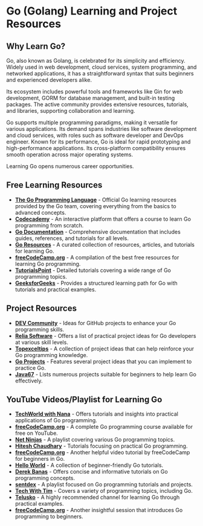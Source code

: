 # Go (Golang) Learning and Project Resources

## Why Learn Go?

Go, also known as Golang, is celebrated for its simplicity and efficiency. Widely used in web development, cloud services, system programming, and networked applications, it has a straightforward syntax that suits beginners and experienced developers alike.

Its ecosystem includes powerful tools and frameworks like Gin for web development, GORM for database management, and built-in testing packages. The active community provides extensive resources, tutorials, and libraries, supporting collaboration and learning.

Go supports multiple programming paradigms, making it versatile for various applications. Its demand spans industries like software development and cloud services, with roles such as software developer and DevOps engineer. Known for its performance, Go is ideal for rapid prototyping and high-performance applications. Its cross-platform compatibility ensures smooth operation across major operating systems.

Learning Go opens numerous career opportunities.

## Free Learning Resources
- **[The Go Programming Language](https://go.dev/learn/)** - Official Go learning resources provided by the Go team, covering everything from the basics to advanced concepts.
- **[Codecademy](https://www.codecademy.com/learn/learn-go)** - An interactive platform that offers a course to learn Go programming from scratch.
- **[Go Documentation](https://go.dev/doc/)** - Comprehensive documentation that includes guides, references, and tutorials for all levels.
- **[Go Resources](https://www.golang-book.com/)** - A curated collection of resources, articles, and tutorials for learning Go.
- **[freeCodeCamp.org](https://www.freecodecamp.org/news/best-resources-to-learn-golang-for-free/)** - A compilation of the best free resources for learning Go programming.
- **[TutorialsPoint](https://www.tutorialspoint.com/go/index.htm)** - Detailed tutorials covering a wide range of Go programming topics.
- **[GeeksforGeeks](https://www.geeksforgeeks.org/golang-tutorial-learn-go-programming-language/)** - Provides a structured learning path for Go with tutorials and practical examples.

## Project Resources
- **[DEV Community](https://dev.to/ankit01oss/7-github-projects-to-make-you-a-better-go-developer-2nmh)** - Ideas for GitHub projects to enhance your Go programming skills.
- **[Relia Software](https://reliasoftware.com/blog/golang-project-ideas)** - Offers a list of practical project ideas for Go developers at various skill levels.
- **[Topexceltips](https://topexceltips.com/golang-project-ideas/)** - A collection of project ideas that can help reinforce your Go programming knowledge.
- **[Go Projects](https://golang.withcodeexample.com/blog/golang-project-ideas/)** - Features several project ideas that you can implement to practice Go.
- **[Java67](https://www.java67.com/2022/12/projects-you-can-build-to-learn-golang.html)** - Lists numerous projects suitable for beginners to help learn Go effectively.

## YouTube Videos/Playlist for Learning Go
- **[TechWorld with Nana](https://youtu.be/yyUHQIec83I?si=v8OW7CqhKOXk0aw5)** - Offers tutorials and insights into practical applications of Go programming.
- **[freeCodeCamp.org](https://youtu.be/un6ZyFkqFKo?si=oQbLCDYDZ6YwNt8f)** - A complete Go programming course available for free on YouTube.
- **[Net Ninjas](https://youtube.com/playlist?list=PL4cUxeGkcC9gC88BEo9czgyS72A3doDeM&si=KvS9ABgYzjywFupF)** - A playlist covering various Go programming topics.
- **[Hitesh Chaudhary](https://youtube.com/playlist?list=PLRAV69dS1uWQGDQoBYMZWKjzuhCaOnBpa&si=R9fcyMA0wGb2NJt_)** - Tutorials focusing on practical Go programming.
- **[freeCodeCamp.org](https://youtu.be/jFfo23yIWac?si=bkU6xY-26Kq7kxep)** - Another helpful video tutorial by freeCodeCamp for beginners in Go.
- **[Hello World](https://youtube.com/playlist?list=PLzjZaW71kMwSEVpdbHPr0nPo5zdzbDulm&si=aSG-eR5qYNaezy_E)** - A collection of beginner-friendly Go tutorials.
- **[Derek Banas](https://youtu.be/YzLrWHZa-Kc?si=s9pN092RanHJ-OcU)** - Offers concise and informative tutorials on Go programming concepts.
- **[sentdex](https://youtube.com/playlist?list=PLQVvvaa0QuDeF3hP0wQoSxpkqgRcgxMqX&si=QgTwXV_NvheWE48P)** - A playlist focused on Go programming tutorials and projects.
- **[Tech With Tim](https://youtube.com/playlist?list=PLzMcBGfZo4-mtY_SE3HuzQJzuj4VlUG0q&si=kXBK2omh9Slzqtm3)** - Covers a variety of programming topics, including Go.
- **[Telusko](https://youtube.com/playlist?list=PLsyeobzWxl7pJ9Gy1iHRKjUTE5xPhJ18b&si=awzIQeS6vDr4Yn0F)** - A highly recommended channel for learning Go through practical examples.
- **[freeCodeCamp.org](https://youtu.be/YS4e4q9oBaU?si=TO-iLfIcgiat-NZ6)** - Another insightful session that introduces Go programming to beginners.
